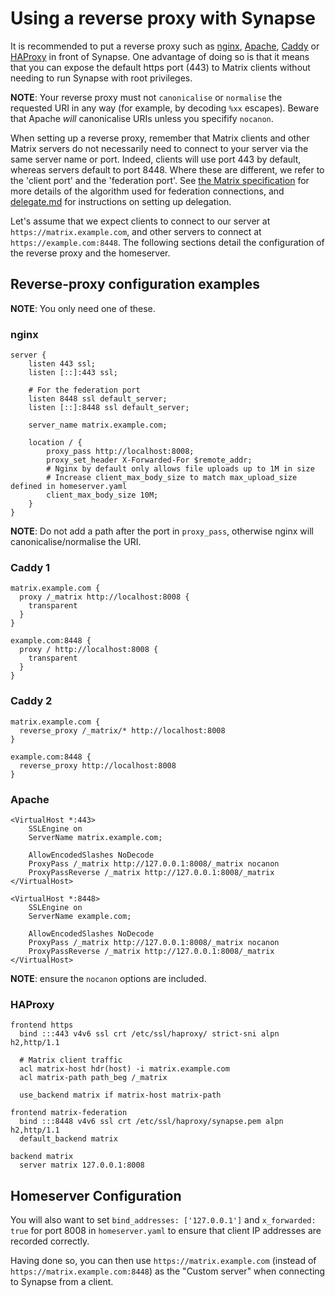# Using a reverse proxy with Synapse

It is recommended to put a reverse proxy such as
[nginx](https://nginx.org/en/docs/http/ngx_http_proxy_module.html),
[Apache](https://httpd.apache.org/docs/current/mod/mod_proxy_http.html),
[Caddy](https://caddyserver.com/docs/quick-starts/reverse-proxy) or
[HAProxy](https://www.haproxy.org/) in front of Synapse. One advantage
of doing so is that it means that you can expose the default https port
(443) to Matrix clients without needing to run Synapse with root
privileges.

**NOTE**: Your reverse proxy must not `canonicalise` or `normalise`
the requested URI in any way (for example, by decoding `%xx` escapes).
Beware that Apache *will* canonicalise URIs unless you specifify
`nocanon`.

When setting up a reverse proxy, remember that Matrix clients and other
Matrix servers do not necessarily need to connect to your server via the
same server name or port. Indeed, clients will use port 443 by default,
whereas servers default to port 8448. Where these are different, we
refer to the 'client port' and the 'federation port'. See [the Matrix
specification](https://matrix.org/docs/spec/server_server/latest#resolving-server-names)
for more details of the algorithm used for federation connections, and
[delegate.md](<delegate.md>) for instructions on setting up delegation.

Let's assume that we expect clients to connect to our server at
`https://matrix.example.com`, and other servers to connect at
`https://example.com:8448`.  The following sections detail the configuration of
the reverse proxy and the homeserver.

## Reverse-proxy configuration examples

**NOTE**: You only need one of these.

### nginx

```
server {
    listen 443 ssl;
    listen [::]:443 ssl;

    # For the federation port
    listen 8448 ssl default_server;
    listen [::]:8448 ssl default_server;

    server_name matrix.example.com;

    location / {
        proxy_pass http://localhost:8008;
        proxy_set_header X-Forwarded-For $remote_addr;
        # Nginx by default only allows file uploads up to 1M in size
        # Increase client_max_body_size to match max_upload_size defined in homeserver.yaml
        client_max_body_size 10M;
    }
}
```

**NOTE**: Do not add a path after the port in `proxy_pass`, otherwise nginx will
canonicalise/normalise the URI.

### Caddy 1

```
matrix.example.com {
  proxy /_matrix http://localhost:8008 {
    transparent
  }
}

example.com:8448 {
  proxy / http://localhost:8008 {
    transparent
  }
}
```

### Caddy 2

```
matrix.example.com {
  reverse_proxy /_matrix/* http://localhost:8008
}

example.com:8448 {
  reverse_proxy http://localhost:8008
}
```

### Apache

```
<VirtualHost *:443>
    SSLEngine on
    ServerName matrix.example.com;

    AllowEncodedSlashes NoDecode
    ProxyPass /_matrix http://127.0.0.1:8008/_matrix nocanon
    ProxyPassReverse /_matrix http://127.0.0.1:8008/_matrix
</VirtualHost>

<VirtualHost *:8448>
    SSLEngine on
    ServerName example.com;

    AllowEncodedSlashes NoDecode
    ProxyPass /_matrix http://127.0.0.1:8008/_matrix nocanon
    ProxyPassReverse /_matrix http://127.0.0.1:8008/_matrix
</VirtualHost>
```

**NOTE**: ensure the  `nocanon` options are included.

### HAProxy

```
frontend https
  bind :::443 v4v6 ssl crt /etc/ssl/haproxy/ strict-sni alpn h2,http/1.1

  # Matrix client traffic
  acl matrix-host hdr(host) -i matrix.example.com
  acl matrix-path path_beg /_matrix

  use_backend matrix if matrix-host matrix-path

frontend matrix-federation
  bind :::8448 v4v6 ssl crt /etc/ssl/haproxy/synapse.pem alpn h2,http/1.1
  default_backend matrix

backend matrix
  server matrix 127.0.0.1:8008
```

## Homeserver Configuration

You will also want to set `bind_addresses: ['127.0.0.1']` and
`x_forwarded: true` for port 8008 in `homeserver.yaml` to ensure that
client IP addresses are recorded correctly.

Having done so, you can then use `https://matrix.example.com` (instead
of `https://matrix.example.com:8448`) as the "Custom server" when
connecting to Synapse from a client.

